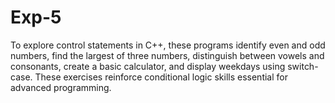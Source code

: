 # Exp-5
To explore control statements in C++, these programs identify even and odd numbers, find the largest of three numbers, distinguish between vowels and consonants, create a basic calculator, and display weekdays using switch-case. These exercises reinforce conditional logic skills essential for advanced programming.

